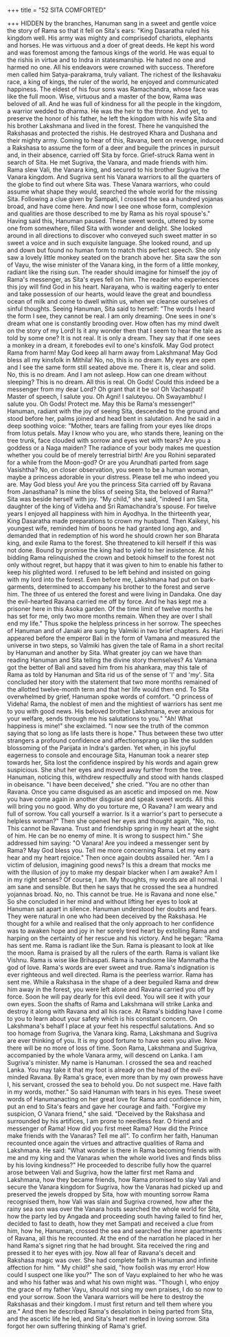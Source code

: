 +++
title = "52 SITA COMFORTED"

+++
HIDDEN by the branches, Hanuman
sang in a sweet and gentle voice the story
of Rama so that it fell on Sita's ears:
"King Dasaratha ruled his kingdom
well. His army was mighty and comprisedof chariots, elephants and horses. He was
virtuous and a doer of great deeds. He
kept his word and was foremost among
the famous kings of the world. He was
equal to the rishis in virtue and to Indra in
statesmanship. He hated no one and
harmed no one. All his endeavors were
crowned with success. Therefore men
called him Satya-parakrama, truly valiant.
The richest of the Ikshavaku race, a king
of kings, the ruler of the world, he
enjoyed and communicated happiness.
The eldest of his four sons was
Ramachandra, whose face was like the
full moon. Wise, virtuous and a master of
the bow, Rama was beloved of all. And he
was full of kindness for all the people in
the kingdom, a warrior wedded to dharma.
He was the heir to the throne. And yet, to
preserve the honor of his father, he left the
kingdom with his wife Sita and his brother
Lakshmana and lived in the forest. There
he vanquished the Rakshasas and
protected the rishis. He destroyed Khara
and Dushana and their mighty army.
Coming to hear of this, Ravana, bent on
revenge, induced a Rakshasa to assume
the form of a deer and beguile the princes
in pursuit and, in their absence, carried off
Sita by force. Grief-struck Rama went in
search of Sita. He met Sugriva, the
Vanara, and made friends with him. Rama
slew Vali, the Vanara king, and secured to
his brother Sugriva the Vanara kingdom.
And Sugriva sent his Vanara warriors to
all the quarters of the globe to find out
where Sita was. These Vanara warriors,
who could assume what shape they would,
searched the whole world for the missing
Sita. Following a clue given by Sampati, I
crossed the sea a hundred yojanas broad,
and have come here. And now I see one
whose form, complexion and qualities are
those described to me by Rama as his
royal spouse's."
Having said this, Hanuman paused.
These sweet words, uttered by some
one from somewhere, filled Sita with
wonder and delight. She looked around in
all directions to discover who conveyed
such sweet matter in so sweet a voice and
in such exquisite language.
She looked round, and up and down
but found no human form to match this
perfect speech. She only saw a lovely
little monkey seated on the branch above
her. Sita saw the son of Vayu, the wise
minister of the Vanara king, in the form of
a little monkey, radiant like the rising sun.
The reader should imagine for himself
the joy of Rama's messenger, as Sita's
eyes fell on him. The reader who
experiences this joy will find God in his
heart. Narayana, who is waiting eagerly to
enter and take possession of our hearts,
would leave the great and boundless
ocean of milk and come to dwell within
us, when we cleanse ourselves of sinful
thoughts.
Seeing Hanuman, Sita said to herself:
"The words I heard the form I see, they
cannot be real. I am only dreaming. One
sees in one's dream what one is constantly
brooding over. How often has my mind
dwelt on the story of my Lord! Is it any
wonder then that I seem to hear the tale as
told by some one? It is not real. It is only
a dream. They say that if one sees a
monkey in a dream, it forebodes evil to
one's kinsfolk. May God protect Rama
from harm! May God keep all harm away
from Lakshmana! May God bless all my
kinsfolk in Mithila! No, no, this is no
dream. My eyes are open and I see the
same form still seated above me. There it
is, clear and solid. No, this is no dream.
And I am not asleep. How can one dream
without sleeping? This is no dream. All
this is real. Oh Gods! Could this indeed be
a messenger from my dear Lord? Oh grant
that it be so! Oh Vachaspati! Master of
speech, I salute you. Oh Agni! I saluteyou. Oh Swayambhu! I salute you. Oh
Gods! Protect me. May this be Rama's
messenger!"
Hanuman, radiant with the joy of
seeing Sita, descended to the ground and
stood before her, palms joined and head
bent in salutation.
And he said in a deep soothing voice:
"Mother, tears are falling from your eyes
like drops from lotus petals. May I know
who you are, who stands there, leaning on
the tree trunk, face clouded with sorrow
and eyes wet with tears? Are you a
goddess or a Naga maiden? The radiance
of your body makes me question whether
you could be of merely terrestrial birth!
Are you Rohini separated for a while from
the Moon-god? Or are you Arundhati
parted from sage Vasishtha? No, on closer
observation, you seem to be a human
woman, maybe a princess adorable in
your distress. Please tell me who indeed
you are. May God bless you! Are you the
princess Sita carried off by Ravana from
Janasthana? Is mine the bliss of seeing
Sita, the beloved of Rama?"
Sita was beside herself with joy. "My
child," she said, "indeed I am Sita,
daughter of the king of Videha and Sri
Ramachandra's spouse. For twelve years I
enjoyed all happiness with him in
Ayodhya. In the thirteenth year, King
Dasaratha made preparations to crown my
husband. Then Kaikeyi, his youngest
wife, reminded him of boons he had
granted long ago, and demanded that in
redemption of his word he should crown
her son Bharata king, and exile Rama to
the forest. She threatened to kill herself if
this was not done. Bound by promise the
king had to yield to her insistence. At his
bidding Rama relinquished the crown and
betook himself to the forest not only
without regret, but happy that it was given
to him to enable his father to keep his
plighted word. I refused to be left behind
and insisted on going with my lord into
the forest. Even before me, Lakshmana
had put on bark-garments, determined to
accompany his brother to the forest and
serve him. The three of us entered the
forest and were living in Dandaka. One
day the evil-hearted Ravana carried me
off by force. And he has kept me a
prisoner here in this Asoka garden. Of the
time limit of twelve months he has set for
me, only two more months remain. When
they are over I shall end my life."
Thus spoke the helpless princess in her
sorrow.
The speeches of Hanuman and of
Janaki are sung by Valmiki in two brief
chapters. As Hari appeared before the
emperor Bali in the form of Vamana and
measured the universe in two steps, so
Valmiki has given the tale of Rama in a
short recital by Hanuman and another by
Sita. What greater joy can we have than
reading Hanuman and Sita telling the
divine story themselves? As Vamana got
the better of Bali and saved him from his
ahankara, may this tale of Rama as told by
Hanuman and Sita rid us of the sense of 'I'
and 'my'.
Sita concluded her story with the
statement that two more months remained
of the allotted twelve-month term and that
her life would then end. To Sita
overwhelmed by grief, Hanuman spoke
words of comfort.
"O princess of Videha! Rama, the
noblest of men and the mightiest of
warriors has sent me to you with good
news. His beloved brother Lakshmana,
ever anxious for your welfare, sends
through me his salutations to you."
"Ah! What happiness is mine!" she
exclaimed. "I now see the truth of the
common saying that so long as life lasts
there is hope."
Thus between these two utter strangers
a profound confidence and affectionsprang up like the sudden blossoming of
the Parijata in Indra's garden. Yet when, in
his joyful eagerness to console and
encourage Sita, Hanuman took a nearer
step towards her, Sita lost the confidence
inspired by his words and again grew
suspicious.
She shut her eyes and moved away
further from the tree. Hanuman, noticing
this, withdrew respectfully and stood with
hands clasped in obeisance.
"I have been deceived," she cried.
"You are no other than Ravana. Once you
came disguised as an ascetic and imposed
on me. Now you have come again in
another disguise and speak sweet words.
All this will bring you no good. Why do
you torture me, O Ravana? I am weary
and full of sorrow. You call yourself a
warrior. Is it a warrior's part to persecute a
helpless woman?"
Then she opened her eyes and thought
again, "No, no. This cannot be Ravana.
Trust and friendship spring in my heart at
the sight of him. He can be no enemy of
mine. It is wrong to suspect him."
She addressed him saying: "O Vanara!
Are you indeed a messenger sent by
Rama? May God bless you. Tell me more
concerning Rama. Let my ears hear and
my heart rejoice."
Then once again doubts assailed her.
"Am I a victim of delusion, imagining
good news? Is this a dream that mocks me
with the illusion of joy to make my
despair blacker when I am awake? Am I
in my right senses? Of course, I am. My
thoughts, my words are all normal. I am
sane and sensible. But then he says that he
crossed the sea a hundred yojannas broad.
No, no. This cannot be true. He is Ravana
and none else." So she concluded in her
mind and without lifting her eyes to look
at Hanuman sat apart in silence.
Hanuman understood her doubts and
fears. They were natural in one who had
been deceived by the Rakshasa. He
thought for a while and realised that the
only approach to her confidence was to
awaken hope and joy in her sorely tired
heart by extolling Rama and harping on
the certainty of her rescue and his victory.
And he began: "Rama has sent me.
Rama is radiant like the Sun. Rama is
pleasant to look at like the moon. Rama is
praised by all the rulers of the earth. Rama
is valiant like Vishnu. Rama is wise like
Brihaspati. Rama is handsome like
Manmatha the god of love. Rama's words
are ever sweet and true. Rama's
indignation is ever righteous and well
directed. Rama is the peerless warrior.
Rama has sent me. While a Rakshasa in
the shape of a deer beguiled Rama and
drew him away in the forest, you were left
alone and Ravana carried you off by
force. Soon he will pay dearly for this evil
deed. You will see it with your own eyes.
Soon the shafts of Rama and Lakshmana
will strike Lanka and destroy it along with
Ravana and all his race. At Rama's
bidding have I come to you to learn about
your safety which is his constant concern.
On Lakshmana's behalf I place at your
feet his respectful salutations. And so too
homage from Sugriva, the Vanara king.
Rama, Lakshmana and Sugriva are ever
thinking of you. It is my good fortune to
have seen you alive. Now there will be no
more of loss of time. Soon Rama,
Lakshmana and Sugriva, accompanied by
the whole Vanara army, will descend on
Lanka. I am Sugriva's minister. My name
is Hanuman. I crossed the sea and reached
Lanka. You may take it that my foot is
already on the head of the evil-minded
Ravana. By Rama's grace, even more than
by my own prowess have I, his servant,
crossed the sea to behold you. Do not
suspect me. Have faith in my words,
mother." So said Hanuman with tears in
his eyes. These sweet words of Hanumanacting on her great love for Rama and
confidence in him, put an end to Sita's
fears and gave her courage and faith.
"Forgive my suspicion, O Vanara
friend," she said. "Deceived by the
Rakshasa and surrounded by his artifices,
I am prone to needless fear. O friend and
messenger of Rama! How did you first
meet Rama? How did the Prince make
friends with the Vanaras? Tell me all".
To confirm her faith, Hanuman
recounted once again the virtues and
attractive
qualities
of
Rama
and
Lakshmana. He said: "What wonder is
there in Rama becoming friends with me
and my king and the Vanaras when the
whole world lives and finds bliss by his
loving kindness?"
He proceeded to describe fully how the
quarrel arose between Vali and Sugriva,
how the latter first met Rama and
Lakshmana, how they became friends,
how Rama promised to slay Vali and
secure the Vanara kingdom for Sugriva,
how the Vanaras had picked up and
preserved the jewels dropped by Sita, how
with mounting sorrow Rama recognised
them, how Vali was slain and Sugriva
crowned, how after the rainy sea son was
over the Vanara hosts searched the whole
world for Sita, how the party led by
Angada and proceeding south having
failed to find her, decided to fast to death,
how they met Sampati and received a clue
from him, how he, Hanuman, crossed the
sea and searched the inner apartments of
Ravana, all this he recounted.
At the end of the narration he placed in
her hand Rama's signet ring that he had
brought. Sita received the ring and pressed
it to her eyes with joy. Now all fear of
Ravana's deceit and Rakshasa magic was
over. She had complete faith in Hanuman
and infinite affection for him.
" My child!" she said, "how foolish
was my error! How could I suspect one
like you?"
The son of Vayu explained to her who
he was and who his father was and what
his own might was.
"Though I, who enjoy the grace of my
father Vayu, should not sing my own
praises, I do so now to end your sorrow.
Soon the Vanara warriors will be here to
destroy the Rakshasas and their kingdom.
I must first return and tell them where you
are."
And then he described Rama's
desolation in being parted from Sita, and
the ascetic life he led, and Sita's heart
melted in loving sorrow. Sita forgot her
own suffering thinking of Rama's grief.